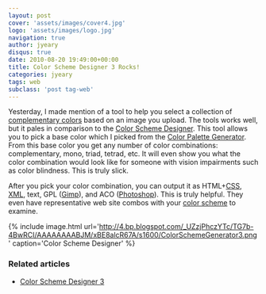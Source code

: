 ```yaml
---
layout: post
cover: 'assets/images/cover4.jpg'
logo: 'assets/images/logo.jpg'
navigation: true
author: jyeary
disqus: true
date: 2010-08-20 19:49:00+00:00
title: Color Scheme Designer 3 Rocks!
categories: jyeary
tags: web
subclass: 'post tag-web'
---
```

Yesterday, I made mention of a tool to help you select a collection of [complementary colors](http://en.wikipedia.org/wiki/Complementary_color) based on an image you upload. The tools works well, but it pales in comparison to the [Color Scheme Designer](http://colorschemedesigner.com/). This tool allows you to pick a base color which I picked from the [Color Palette Generator](http://www.degraeve.com/color-palette/index.php).  From this base color you get any number of color combinations: complementary, mono, triad, tetrad, etc. It will even show you what the color combination would look like for someone with vision impairments such as color blindness. This is truly slick.

After you pick your color combination, you can output it as HTML+[CSS](http://en.wikipedia.org/wiki/Cascading_Style_Sheets), [XML](http://en.wikipedia.org/wiki/XML), text, GPL ([Gimp](http://www.gimp.org/)), and ACO ([Photoshop](http://adobe.com/photoshop)). This is truly helpful. They even have representative web site combos with your [color scheme](http://en.wikipedia.org/wiki/Color_scheme) to examine.

{% include image.html url='http://4.bp.blogspot.com/_UZzjPhczYTc/TG7b-4BwRCI/AAAAAAAABJM/xBE8alcR67A/s1600/ColorSchemeGenerator3.png' caption='Color Scheme Designer' %}

### Related articles
* [Color Scheme Designer 3](http://konigi.com/tools/submissions/color-scheme-designer-3)